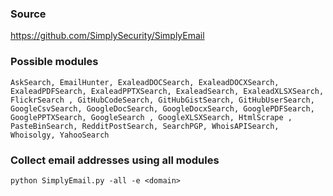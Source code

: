 ### Source
https://github.com/SimplySecurity/SimplyEmail  

### Possible modules
```
AskSearch, EmailHunter, ExaleadDOCSearch, ExaleadDOCXSearch, ExaleadPDFSearch, ExaleadPPTXSearch, ExaleadSearch, ExaleadXLSXSearch, FlickrSearch , GitHubCodeSearch, GitHubGistSearch, GitHubUserSearch, GoogleCsvSearch, GoogleDocSearch, GoogleDocxSearch, GooglePDFSearch, GooglePPTXSearch, GoogleSearch , GoogleXLSXSearch, HtmlScrape , PasteBinSearch, RedditPostSearch, SearchPGP, WhoisAPISearch, Whoisolgy, YahooSearch 
```

### Collect email addresses using all modules
```
python SimplyEmail.py -all -e <domain>
```

